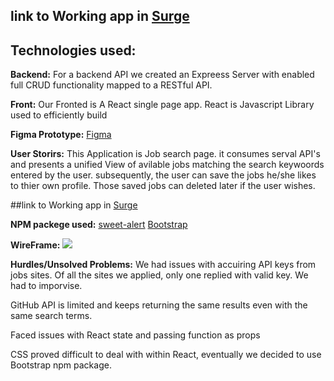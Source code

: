 ## link to Working app in [Surge](www.surge.com/placeholder)

## Technologies used:
**Backend:** For a backend API we created an Expreess Server with enabled full CRUD functionality mapped to a RESTful API. 

**Front:** Our Fronted is A React single page app. React is Javascript Library used to efficiently build 

**Figma Prototype:** [Figma](https://www.figma.com/file/CIxhTLQQuUOLb0dGRjX1mOIQ/JOBS-SA-SEARch-ENGINE?node-id=0%3A1)

**User Storirs:** This Application is Job search page. it consumes serval API's and presents a unified View of avilable jobs matching the search keywoords entered by the user. subsequently, the user can save the jobs he/she likes to thier own profile. Those saved jobs can deleted later if the user wishes.

##link to Working app in [Surge](www.surge.com/placeholder)

**NPM packege used:** 
[sweet-alert](https://www.npmjs.com/package/sweet-alert)
[Bootstrap](https://www.npmjs.com/package/bootstrap)


**WireFrame:** 
![](https://i.imgur.com/26Y1FqN.png)

**Hurdles/Unsolved Problems:** We had issues with accuiring API keys from jobs sites. Of all the sites we applied, only one replied with valid key. We had to imporvise.

GitHub API is limited and keeps returning the same results even with the same search terms.

Faced issues with React state and passing function as props

CSS proved difficult to deal with within React, eventually we decided to use Bootstrap npm package. 
